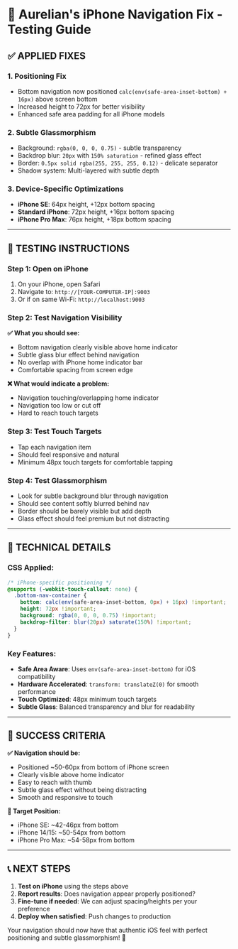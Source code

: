 # 🎯 Aurelian's iPhone Navigation Fix - Testing Guide

## ✅ **APPLIED FIXES**

### **1. Positioning Fix**
- Bottom navigation now positioned `calc(env(safe-area-inset-bottom) + 16px)` above screen bottom
- Increased height to 72px for better visibility
- Enhanced safe area padding for all iPhone models

### **2. Subtle Glassmorphism** 
- Background: `rgba(0, 0, 0, 0.75)` - subtle transparency
- Backdrop blur: `20px` with `150% saturation` - refined glass effect
- Border: `0.5px solid rgba(255, 255, 255, 0.12)` - delicate separator
- Shadow system: Multi-layered with subtle depth

### **3. Device-Specific Optimizations**
- **iPhone SE**: 64px height, +12px bottom spacing
- **Standard iPhone**: 72px height, +16px bottom spacing  
- **iPhone Pro Max**: 76px height, +18px bottom spacing

---

## 📱 **TESTING INSTRUCTIONS**

### **Step 1: Open on iPhone**
1. On your iPhone, open Safari
2. Navigate to: `http://[YOUR-COMPUTER-IP]:9003`
3. Or if on same Wi-Fi: `http://localhost:9003`

### **Step 2: Test Navigation Visibility**
**✅ What you should see:**
- Bottom navigation clearly visible above home indicator
- Subtle glass blur effect behind navigation
- No overlap with iPhone home indicator bar
- Comfortable spacing from screen edge

**❌ What would indicate a problem:**
- Navigation touching/overlapping home indicator
- Navigation too low or cut off
- Hard to reach touch targets

### **Step 3: Test Touch Targets**
- Tap each navigation item
- Should feel responsive and natural
- Minimum 48px touch targets for comfortable tapping

### **Step 4: Test Glassmorphism**
- Look for subtle background blur through navigation
- Should see content softly blurred behind nav
- Border should be barely visible but add depth
- Glass effect should feel premium but not distracting

---

## 🔧 **TECHNICAL DETAILS**

### **CSS Applied:**
```css
/* iPhone-specific positioning */
@supports (-webkit-touch-callout: none) {
  .bottom-nav-container {
    bottom: calc(env(safe-area-inset-bottom, 0px) + 16px) !important;
    height: 72px !important;
    background: rgba(0, 0, 0, 0.75) !important;
    backdrop-filter: blur(20px) saturate(150%) !important;
  }
}
```

### **Key Features:**
- **Safe Area Aware**: Uses `env(safe-area-inset-bottom)` for iOS compatibility
- **Hardware Accelerated**: `transform: translateZ(0)` for smooth performance
- **Touch Optimized**: 48px minimum touch targets
- **Subtle Glass**: Balanced transparency and blur for readability

---

## 🚀 **SUCCESS CRITERIA**

**✅ Navigation should be:**
- Positioned ~50-60px from bottom of iPhone screen
- Clearly visible above home indicator
- Easy to reach with thumb
- Subtle glass effect without being distracting
- Smooth and responsive to touch

**🎯 Target Position:**
- iPhone SE: ~42-46px from bottom
- iPhone 14/15: ~50-54px from bottom  
- iPhone Pro Max: ~54-58px from bottom

---

## 📞 **NEXT STEPS**

1. **Test on iPhone** using the steps above
2. **Report results**: Does navigation appear properly positioned?
3. **Fine-tune if needed**: We can adjust spacing/heights per your preference
4. **Deploy when satisfied**: Push changes to production

Your navigation should now have that authentic iOS feel with perfect positioning and subtle glassmorphism! 🎉
